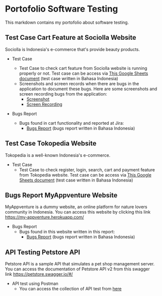 # Portofolio Software Testing

This markdown contains my portofolio about software testing.

## Test Case Cart Feature at Sociolla Website

Sociolla is Indonesia's e-commerce that's provide beauty products. 
- Test Case
  - Test Case to check cart feature from Sociolla website is running properly or not. Test case can be access via [This Google Sheets document](https://docs.google.com/spreadsheets/d/1KUYDSU7LX_qasGzJkQhKDt3oguEEj34o/edit?usp=sharing&ouid=115495345052079247353&rtpof=true&sd=true) (test case written in Bahasa Indonesia)
  - Screenshots and screen records when there are bugs in the application to document these bugs. Here are some screenshots and screen recording bugs from the application:
    - [Screenshot](https://drive.google.com/file/d/15EPKhl-p_58AAD5gu7MIs0BMWpo8twWB/view?usp=sharing)
    - [Screen Recording](https://drive.google.com/file/d/13ZosXZV7rzeZorWZDlIrJnbbDAcitbjG/view?usp=sharing)

- Bugs Report
  - Bugs found in cart functionality and reported at Jira:
    - [Bugs Report](https://drive.google.com/file/d/11YWRNn8zT4nPD8YQQtcVUeExi-ghwd32/view?usp=sharing) (bugs report written in Bahasa Indonesia)

## Test Case Tokopedia Website

Tokopedia is a well-known Indonesia's e-commerce. 
- Test Case
  - Test Case to check register, login, search, cart and payment feature from Tokopedia website. Test case can be access via [This Google Sheets document](https://docs.google.com/spreadsheets/d/1-PPV60C8FFmVSIQsKW3Neqps3REPDjUq6c3AwG6uDUA/edit?usp=sharing) (test case written in Bahasa Indonesia)

## Bugs Report MyAppventure Website

MyAppventure is a dummy website, an online platform for nature lovers community in Indonesia. You can access this website by clicking this link https://my-appventure.herokuapp.com/

- Bugs Report
  - Bugs found in this website written in this report:
    - [Bugs Report](https://docs.google.com/document/d/10ElrdXsjfZ7dh2Oys-amau_qNJ2kyWGo_IA52giyTyY/edit?usp=sharing) (bugs report written in Bahasa Indonesia)

## API Testing Petstore API

Petstore API is a sample API that simulates a pet shop management server. You can access the documentation of Petstore API v2 from this swagger link https://petstore.swagger.io/#/

- API test using Postman
  - You can access the collection of API test from [here](https://www.postman.com/sitinabilahn/workspace/e5c1a3eb-5887-4218-b65e-9507621d24de/collection/9924693-a4ec823b-39d1-4569-bced-a36b2b808e5b?action=share&creator=9924693)
